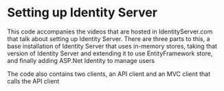 # Setting up Identity Server

This code accompanies the videos that are hosted in IdentityServer.com that talk about setting up Identity Server. 
There are three parts to this, a base installation of Identity Server that uses in-memory stores, taking that version of Identity Server and extending it to use EntityFramework store, and finally adding ASP.Net Identity to manage users

The code also contains two clients, an API client and an MVC client that calls the API client